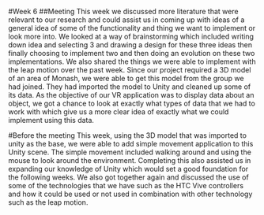 #Week 6
##Meeting 
This week we discussed more literature that were relevant to our research and could assist us in coming up with ideas of a general idea of some of the functionality and thing we want to implement or look more into. 
We looked at a way of brainstorming which included writing down idea and selecting 3 and drawing a design for these three ideas then finally choosing to implement two and then doing an evolution on these two implementations. 
We also shared the things we were able to implement with the leap motion over the past week. Since our project required a 3D model of an area of Monash, we were able to get this model from the group we had joined. They had imported the model to Unity and cleaned up some of its data. 
As the objective of our VR application was to display data about an object, we got a chance to look at exactly what types of data that we had to work with which give us a more clear idea of exactly what we could implement using this data. 

#Before the meeting
This week, using the 3D model that was imported to unity as the base, we were able to add simple movement application to this Unity scene. 
The simple movement included walking around and using the mouse to look around the environment. Completing this also assisted us in expanding our knowledge of Unity which would set a good foundation for the following weeks. 
We also got together again and discussed the use of some of the technologies that we have such as the HTC Vive controllers and how it could be used or not used in combination with other technology such as the leap motion.
